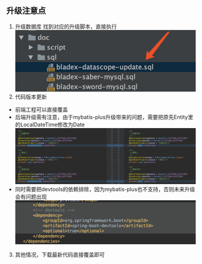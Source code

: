 ## 升级注意点
1. 升级数据库
找到对应的升级脚本，直接执行
![](../images/screenshot_1561353692245.png)
2. 代码版本更新
* 前端工程可以直接覆盖
* 后端升级需有注意，由于mybatis-plus升级带来的问题，需要把原先Entity里的LocalDateTime修改为Date
![](../images/screenshot_1561353928328.png)
* 同时需要把devtools的依赖排除，因为mybatis-plus也不支持，否则未来升级会有问题出现
![](../images/screenshot_1561354055739.png)
3. 其他情况，下载最新代码直接覆盖即可
